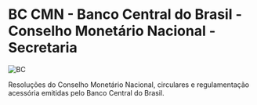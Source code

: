 # BC CMN - Banco Central do Brasil - Conselho Monetário Nacional - Secretaria

![BC](https://upload.wikimedia.org/wikipedia/commons/b/b5/Banco_Central_do_Brasil_logo.png)

Resoluções do Conselho Monetário Nacional, circulares e regulamentação acessória emitidas pelo Banco Central do Brasil.
